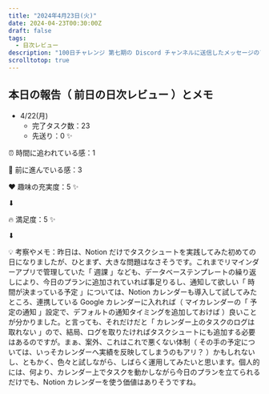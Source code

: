 ```yaml
---
title: "2024年4月23日(火)"
date: 2024-04-23T00:30:00Z
draft: false
tags:
  - 日次レビュー
description: "100日チャレンジ 第七期の Discord チャンネルに送信したメッセージのアーカイブ"
scrolltotop: true
---
```


## 本日の報告（ 前日の日次レビュー ）とメモ

- 4/22(月)
  - 完了タスク数：23
  - 先送り：0 ✨

⏰ 時間に追われている感：1

💪 前に進んでいる感：3

❤️ 趣味の充実度：5 ✨

⬇︎

🔥 満足度：5 ✨

⬇︎

💡 考察やメモ：昨日は、Notion だけでタスクシュートを実践してみた初めての日になりましたが、ひとまず、大きな問題はなさそうです。これまでリマインダーアプリで管理していた「 週課 」なども、データベーステンプレートの繰り返しにより、今日のプランに追加されていれば事足りるし、通知して欲しい「 時間が決まっている予定 」については、Notion カレンダーも導入して試してみたところ、連携している Google カレンダーに入れれば（ マイカレンダーの「 予定の通知 」設定で、デフォルトの通知タイミングを追加しておけば ）良いことが分かりました。と言っても、それだけだと「 カレンダー上のタスクのログは取れない 」ので、結局、ログを取りたければタスクシュートにも追加する必要はあるのですが。まぁ、案外、これはこれで悪くない体制（ その手の予定については、いっそカレンダーへ実績を反映してしまうのもアリ？ ）かもしれないし、ともかく、色々と試しながら、しばらく運用してみたいと思います。個人的には、何より、カレンダー上でタスクを動かしながら今日のプランを立てられるだけでも、Notion カレンダーを使う価値はありそうですね。
